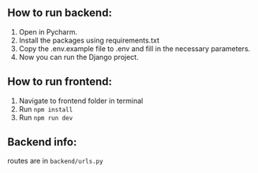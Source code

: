 ## How to run backend:

1. Open in Pycharm.
2. Install the packages using requirements.txt
3. Copy the .env.example file to .env and fill in the necessary parameters.
4. Now you can run the Django project.

## How to run frontend:

1. Navigate to frontend folder in terminal
2. Run `npm install`
3. Run `npm run dev`

## Backend info:

routes are in `backend/urls.py`